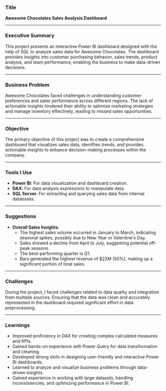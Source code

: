 ### **Title**  
**Awesome Chocolates Sales Analysis Dashboard**

---

### **Executive Summary**  
This project presents an interactive Power BI dashboard designed with the help of SQL to analyze sales data for Awesome Chocolates. The dashboard provides insights into customer purchasing behavior, sales trends, product analysis, and team performance, enabling the business to make data-driven decisions.

---

### **Business Problem**  
Awesome Chocolates faced challenges in understanding customer preferences and sales performance across different regions. The lack of actionable insights hindered their ability to optimize marketing strategies and manage inventory effectively, leading to missed sales opportunities.

---

### **Objective**  
The primary objective of this project was to create a comprehensive dashboard that visualizes sales data, identifies trends, and provides actionable insights to enhance decision-making processes within the company.

---

### **Tools I Use**  
- **Power BI**: For data visualization and dashboard creation.  
- **DAX**: For data analysis expressions to manipulate data.  
- **SQL Server**: For extracting and querying sales data from internal databases.

---

### **Suggestions**  
- **Overall Sales Insights**:
  - The highest sales volume occurred in January to March, indicating seasonal spikes, possibly due to New Year or Valentine's Day.  
  - Sales showed a decline from April to July, suggesting potential off-peak seasons.  
  - The best-performing quarter is Q1.  
  - Bars generated the highest revenue of $22M (50%), making up a significant portion of total sales.

---

### **Challenges**  
During the project, I faced challenges related to data quality and integration from multiple sources. Ensuring that the data was clean and accurately represented in the dashboard required significant effort in data preprocessing.

---

### **Learnings**  
- Improved proficiency in DAX for creating complex calculated measures and KPIs.  
- Gained hands-on experience with Power Query for data transformation and cleaning.  
- Developed strong skills in designing user-friendly and interactive Power BI dashboards.  
- Learned to analyze and visualize business problems through data-driven insights.  
- Gained experience in working with large datasets, handling inconsistencies, and optimizing performance in Power BI.


